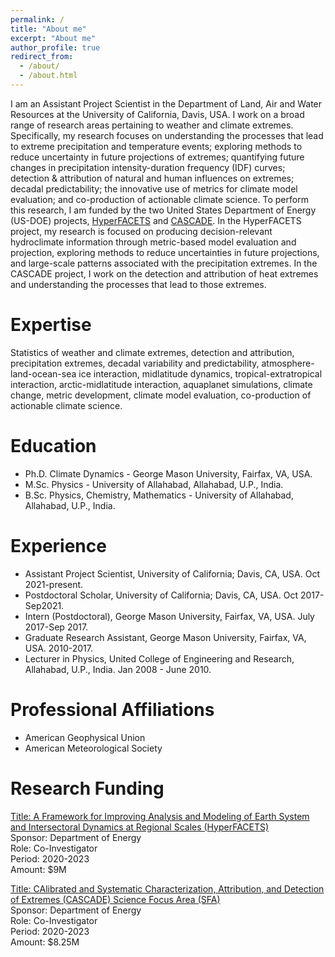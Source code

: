 ```yaml
---
permalink: /
title: "About me"
excerpt: "About me"
author_profile: true
redirect_from: 
  - /about/
  - /about.html
---
```


I am an Assistant Project Scientist in the Department of Land, Air and Water Resources at the University of California, Davis, USA. I work on a broad range of research areas pertaining to weather and climate extremes. Specifically, my research focuses on understanding the processes that lead to extreme precipitation and temperature events; exploring methods to reduce uncertainty in future projections of extremes; quantifying future changes in precipitation intensity-duration frequency (IDF) curves; detection & attribution of natural and human influences on extremes; decadal predictability; the innovative use of metrics for climate model evaluation; and co-production of actionable climate science. To perform this research, I am funded by the two United States Department of Energy (US-DOE) projects, [HyperFACETS](https://hyperfacets.ucdavis.edu/) and [CASCADE](https://cascade.lbl.gov/). In the  HyperFACETS project, my research is focused on producing decision-relevant hydroclimate information through metric-based model evaluation and projection, exploring methods to reduce uncertainties in future projections, and large-scale patterns associated with the precipitation extremes. In the CASCADE project, I work on the detection and attribution of heat extremes and understanding the processes that lead to those extremes.  

Expertise
======
Statistics of weather and climate extremes, detection and attribution, precipitation extremes, decadal variability and predictability, atmosphere-
land-ocean-sea ice interaction, midlatitude dynamics, tropical-extratropical interaction, arctic-midlatitude interaction, aquaplanet simulations, climate
change, metric development, climate model evaluation, co-production of actionable climate science.

Education
======
- Ph.D. Climate Dynamics - George Mason University, Fairfax, VA, USA.
- M.Sc. Physics - University of Allahabad, Allahabad, U.P., India.
- B.Sc. Physics, Chemistry, Mathematics - University of Allahabad, Allahabad, U.P., India.

Experience
======
- Assistant Project Scientist, University of California; Davis, CA, USA. Oct 2021-present.
- Postdoctoral Scholar, University of California; Davis, CA, USA. Oct 2017-Sep2021.
- Intern (Postdoctoral), George Mason University, Fairfax, VA, USA. July 2017-Sep 2017.
- Graduate Research Assistant, George Mason University, Fairfax, VA, USA. 2010-2017.
- Lecturer in Physics, United College of Engineering and Research, Allahabad, U.P., India. Jan 2008 - June 2010.

Professional Affiliations
======
- American Geophysical Union
- American Meteorological Society

Research Funding
======
[Title: A Framework for Improving Analysis and Modeling of Earth System and Intersectoral Dynamics at Regional Scales (HyperFACETS)](https://climatemodeling.science.energy.gov/projects/framework-improving-analysis-and-modeling-earth-system-and-intersectoral-dynamics-regional)  
Sponsor: Department of Energy  
Role: Co-Investigator  
Period: 2020-2023  
Amount: $9M

[Title: CAlibrated and Systematic Characterization, Attribution, and Detection of Extremes (CASCADE) Science Focus Area (SFA)](https://climatemodeling.science.energy.gov/projects/calibrated-and-systematic-characterization-attribution-and-detection-extremes-cascade)  
Sponsor: Department of Energy  
Role: Co-Investigator  
Period: 2020-2023  
Amount: $8.25M



